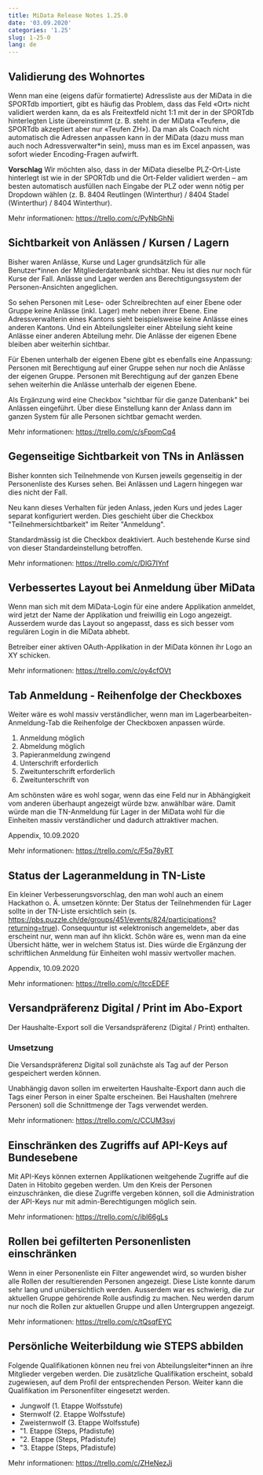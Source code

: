 ```yaml
---
title: MiData Release Notes 1.25.0
date: '03.09.2020'
categories: '1.25'
slug: 1-25-0
lang: de
---
```


## Validierung des Wohnortes
Wenn man eine (eigens dafür formatierte) Adressliste aus der MiData in die SPORTdb importiert, gibt es häufig das Problem, dass das Feld «Ort» nicht validiert werden kann, da es als Freitextfeld nicht 1:1 mit der in der SPORTdb hinterlegten Liste übereinstimmt (z. B. steht in der MiData «Teufen», die SPORTdb akzeptiert aber nur «Teufen ZH»). Da man als Coach nicht automatisch die Adressen anpassen kann in der MiData (dazu muss man auch noch Adressverwalter\*in sein), muss man es im Excel anpassen, was sofort wieder Encoding-Fragen aufwirft. 

**Vorschlag**
Wir möchten also, dass in der MiData dieselbe PLZ-Ort-Liste hinterlegt ist wie in der SPORTdb und die Ort-Felder validiert werden – am besten automatisch ausfüllen nach Eingabe der PLZ oder wenn nötig per Dropdown wählen (z. B. 8404 Reutlingen (Winterthur) / 8404 Stadel (Winterthur) / 8404 Winterthur).

Mehr informationen: https://trello.com/c/PyNbGhNi

## Sichtbarkeit von Anlässen / Kursen / Lagern
Bisher waren Anlässe, Kurse und Lager grundsätzlich für alle Benutzer&ast;innen der Mitgliederdatenbank sichtbar. Neu ist dies nur noch für Kurse der Fall. Anlässe und Lager werden ans Berechtigungssystem der Personen-Ansichten angeglichen.

So sehen Personen mit Lese- oder Schreibrechten auf einer Ebene oder Gruppe keine Anlässe (inkl. Lager) mehr neben ihrer Ebene. Eine Adressverwalterin eines Kantons sieht beispielsweise keine Anlässe eines anderen Kantons. Und ein Abteilungsleiter einer Abteilung sieht keine Anlässe einer anderen Abteilung mehr. Die Anlässe der eigenen Ebene bleiben aber weiterhin sichtbar.

Für Ebenen unterhalb der eigenen Ebene gibt es ebenfalls eine Anpassung: Personen mit Berechtigung auf einer Gruppe sehen nur noch die Anlässe der eigenen Gruppe. Personen mit Berechtigung auf der ganzen Ebene sehen weiterhin die Anlässe unterhalb der eigenen Ebene.

Als Ergänzung wird eine Checkbox "sichtbar für die ganze Datenbank" bei Anlässen eingeführt. Über diese Einstellung kann der Anlass dann im ganzen System für alle Personen sichtbar gemacht werden.

Mehr informationen: https://trello.com/c/sFpomCq4

## Gegenseitige Sichtbarkeit von TNs in Anlässen
Bisher konnten sich Teilnehmende von Kursen jeweils gegenseitig in der Personenliste des Kurses sehen. Bei Anlässen und Lagern hingegen war dies nicht der Fall. 

Neu kann dieses Verhalten für jeden Anlass, jeden Kurs und jedes Lager separat konfiguriert werden. Dies geschieht über die Checkbox "Teilnehmersichtbarkeit" im Reiter "Anmeldung".

Standardmässig ist die Checkbox deaktiviert. Auch bestehende Kurse sind von dieser Standardeinstellung betroffen.

Mehr informationen: https://trello.com/c/DlG7IYnf

## Verbessertes Layout bei Anmeldung über MiData
Wenn man sich mit dem MiData-Login für eine andere Applikation anmeldet, wird jetzt der Name der Applikation und freiwillig ein Logo angezeigt. Ausserdem wurde das Layout so angepasst, dass es sich besser vom regulären Login in die MiData abhebt.

Betreiber einer aktiven OAuth-Applikation in der MiData können ihr Logo an XY schicken.

Mehr informationen: https://trello.com/c/oy4cfOVt

## Tab Anmeldung - Reihenfolge der Checkboxes
Weiter wäre es wohl massiv verständlicher, wenn man im Lagerbearbeiten-Anmeldung-Tab die Reihenfolge der Checkboxen anpassen würde.
1.	Anmeldung möglich
2.	Abmeldung möglich
3.	Papieranmeldung zwingend
4.	Unterschrift erforderlich
5.	Zweitunterschrift erforderlich
6.	Zweitunterschrift von

Am schönsten wäre es wohl sogar, wenn das eine Feld nur in Abhängigkeit vom anderen überhaupt angezeigt würde bzw. anwählbar wäre.
Damit würde man die TN-Anmeldung für Lager in der MiData wohl für die Einheiten massiv verständlicher und dadurch attraktiver machen.

Appendix, 10.09.2020


Mehr informationen: https://trello.com/c/F5q78yRT

## Status der Lageranmeldung in TN-Liste
Ein kleiner Verbesserungsvorschlag, den man wohl auch an einem Hackathon o. Ä. umsetzen könnte:
Der Status der Teilnehmenden für Lager sollte in der TN-Liste ersichtlich sein (s. https://pbs.puzzle.ch/de/groups/451/events/824/participations?returning=true).
Consequuntur ist «elektronisch angemeldet», aber das erscheint nur, wenn man auf ihn klickt. Schön wäre es, wenn man da eine Übersicht hätte, wer in welchem Status ist.
Dies würde die Ergänzung der schriftlichen Anmeldung für Einheiten wohl massiv wertvoller machen.

Appendix, 10.09.2020

Mehr informationen: https://trello.com/c/ltccEDEF

## Versandpräferenz Digital / Print im Abo-Export
Der Haushalte-Export soll die Versandspräferenz (Digital / Print) enthalten.

### Umsetzung
Die Versandspräferenz Digital soll zunächste als Tag auf der Person gespeichert werden können. 

Unabhängig davon sollen im erweiterten Haushalte-Export dann auch die Tags einer Person in einer Spalte erscheinen. Bei Haushalten (mehrere Personen) soll die Schnittmenge der Tags verwendet werden.

Mehr informationen: https://trello.com/c/CCUM3svj

## Einschränken des Zugriffs auf API-Keys auf Bundesebene
Mit API-Keys können externen Applikationen weitgehende Zugriffe auf die Daten in Hitobito gegeben werden. Um den Kreis der Personen einzuschränken, die diese Zugriffe vergeben können, soll die Administration der API-Keys nur mit admin-Berechtigungen möglich sein.

Mehr informationen: https://trello.com/c/ibl66gLs

## Rollen bei gefilterten Personenlisten einschränken
Wenn in einer Personenliste ein Filter angewendet wird, so wurden bisher alle Rollen der resultierenden Personen angezeigt. Diese Liste konnte darum sehr lang und unübersichtlich werden. Ausserdem war es schwierig, die zur aktuellen Gruppe gehörende Rolle ausfindig zu machen. Neu werden darum nur noch die Rollen zur aktuellen Gruppe und allen Untergruppen angezeigt.

Mehr informationen: https://trello.com/c/tQsqfEYC

## Persönliche Weiterbildung wie STEPS abbilden
Folgende Qualifikationen können neu frei von Abteilungsleiter&ast;innen an ihre Mitglieder vergeben werden. Die zusätzliche Qualifikation erscheint, sobald zugewiesen, auf dem Profil der entsprechenden Person. Weiter kann die Qualifikation im Personenfilter eingesetzt werden.

-	Jungwolf (1. Etappe Wolfsstufe)
-	Sternwolf (2. Etappe Wolfsstufe)
-	Zweisternwolf (3. Etappe Wolfsstufe)
-	"1. Etappe (Steps, Pfadistufe)
-	"2. Etappe (Steps, Pfadistufe)
-	"3. Etappe (Steps, Pfadistufe)

Mehr informationen: https://trello.com/c/ZHeNezJj

